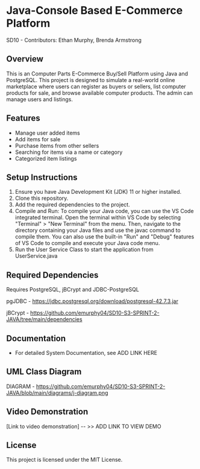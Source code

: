 # Java-Console Based E-Commerce Platform
SD10 - Contributors: Ethan Murphy, Brenda Armstrong

## Overview
This is an Computer Parts E-Commerce Buy/Sell Platform  using Java and PostgreSQL. This project is designed to simulate a real-world online marketplace where users can register as buyers or sellers, list computer products for sale, and browse available computer products. The admin can manage users and listings.

## Features
- Manage user added items
- Add items for sale
- Purchase items from other sellers
- Searching for items via a name or category
- Categorized item listings

## Setup Instructions
1. Ensure you have Java Development Kit (JDK) 11 or higher installed.
2. Clone this repository.
3. Add the required dependencies to the project.
4. Compile and Run: To compile your Java code, you can use the VS Code integrated terminal. Open the terminal within VS Code by selecting "Terminal" > "New Terminal" from the menu. Then, navigate to the directory containing your Java files and use the javac command to compile them. You can also use the built-in "Run" and "Debug" features of VS Code to compile and execute your Java code menu.
5. Run the User Service Class to start the application from UserService.java

## Required Dependencies

Requires PostgreSQL, jBCrypt and JDBC-PostgreSQL

pgJDBC - https://jdbc.postgresql.org/download/postgresql-42.7.3.jar

jBCrypt - https://github.com/emurphy04/SD10-S3-SPRINT-2-JAVA/tree/main/dependencies

## Documentation
- For detailed System Documentation, see ADD LINK HERE

## UML Class Diagram
DIAGRAM - https://github.com/emurphy04/SD10-S3-SPRINT-2-JAVA/blob/main/diagrams/j-diagram.png

## Video Demonstration
[Link to video demonstration] -- >> ADD LINK TO VIEW DEMO

## License
This project is licensed under the MIT License.
